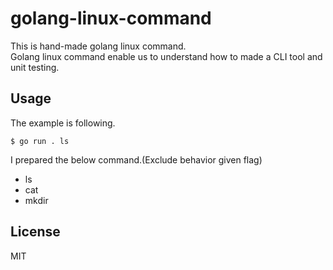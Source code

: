 # golang-linux-command
This is hand-made golang linux command.<br/>
Golang linux command enable us to understand how to made a CLI tool and unit testing.

## Usage

The example is following.

```
$ go run . ls
```

I prepared the below command.(Exclude behavior given flag)
- ls
- cat
- mkdir

## License
MIT
